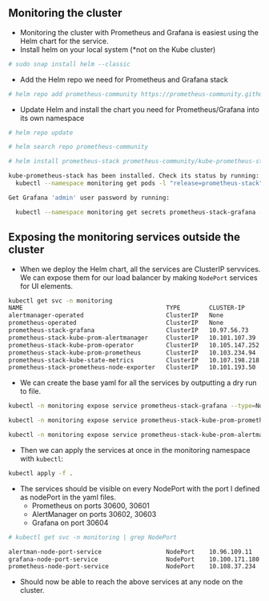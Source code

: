 ## Monitoring the cluster
- Monitoring the cluster with Prometheus and Grafana is easiest using the Helm chart for the service.
- Install helm on your local system (*not on the Kube cluster)
```bash
# sudo snap install helm --classic
```
- Add the Helm repo we need for Prometheus and Grafana stack
```bash
# helm repo add prometheus-community https://prometheus-community.github.io/helm-charts
```
- Update Helm and install the chart you need for Prometheus/Grafana into its own namespace
```bash
# helm repo update

# helm search repo prometheus-community

# helm install prometheus-stack prometheus-community/kube-prometheus-stack --namespace=monitoring --create-namespace

kube-prometheus-stack has been installed. Check its status by running:
  kubectl --namespace monitoring get pods -l "release=prometheus-stack"

Get Grafana 'admin' user password by running:

  kubectl --namespace monitoring get secrets prometheus-stack-grafana -o jsonpath="{.data.admin-password}" | base64 -d ; echo
```
## Exposing the monitoring services outside the cluster
- When we deploy the Helm chart, all the services are ClusterIP servvices. We can expose them for our load balancer by making ```NodePort``` services for UI elements.
```bash
kubectl get svc -n monitoring
NAME                                        TYPE        CLUSTER-IP       EXTERNAL-IP   PORT(S)                         AGE
alertmanager-operated                       ClusterIP   None             <none>        9093/TCP,9094/TCP,9094/UDP      128m
prometheus-operated                         ClusterIP   None             <none>        9090/TCP                        128m
prometheus-stack-grafana                    ClusterIP   10.97.56.73      <none>        80/TCP                          128m
prometheus-stack-kube-prom-alertmanager     ClusterIP   10.101.107.39    <none>        9093/TCP,8080/TCP               128m
prometheus-stack-kube-prom-operator         ClusterIP   10.105.147.252   <none>        443/TCP                         128m
prometheus-stack-kube-prom-prometheus       ClusterIP   10.103.234.94    <none>        9090/TCP,8080/TCP               128m
prometheus-stack-kube-state-metrics         ClusterIP   10.107.198.218   <none>        8080/TCP                        128m
prometheus-stack-prometheus-node-exporter   ClusterIP   10.101.193.50    <none>        9100/TCP                        128m
```
- We can create the base yaml for all the services by outputting a dry run to file.
```bash
kubectl -n monitoring expose service prometheus-stack-grafana --type=NodePort --target-port=3000 --name=grafana-node-port-service --dry-run=client -o yaml | tee grafana-service.yaml

kubectl -n monitoring expose service prometheus-stack-kube-prom-prometheus --type=NodePort --target-port=9090 --name=prometheus-node-port-service --dry-run=client -o yaml | tee prom-service.yaml

kubectl -n monitoring expose service prometheus-stack-kube-prom-alertmanager --type=NodePort --target-port=9093 --name=alertman-node-port-service --dry-run=client -o yaml | tee alertman-service.yaml
```
- Then we can apply the services at once in the monitoring namespace with ```kubectl```:
```bash
kubectl apply -f .
```
- The services should be visible on every NodePort with the port I defined as nodePort in the yaml files.
    - Prometheus on ports 30600, 30601
    - AlertManager on ports 30602, 30603
    - Grafana on port 30604
```bash
# kubectl get svc -n monitoring | grep NodePort

alertman-node-port-service                  NodePort    10.96.109.11     <none>        9093:30602/TCP,8080:30603/TCP   56m
grafana-node-port-service                   NodePort    10.100.171.180   <none>        3000:30604/TCP                  46m
prometheus-node-port-service                NodePort    10.108.37.234    <none>        9090:30600/TCP,8080:30601/TCP   67m
```
- Should now be able to reach the above services at any node on the cluster.